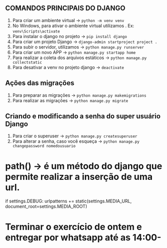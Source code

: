 ## COMANDOS PRINCIPAIS DO DJANGO

1. Para criar um ambiente virtual -> `python -m venv venv`
2. No Windows, para ativar o ambiente virtual utilizamos \. Ex: `venv\Scripts\activate`
3. Para instalar o django no projeto -> `pip install django`
4. Para criar um projeto Django -> `django-admin startproject project .`
5. Para subir o servidor, utilizamos -> `python manage.py runserver`
6. Para criar um novo APP -> `python manage.py startapp home`
7. Para realizar a coleta dos arquivos estáticos -> `python manage.py collectstatic`
8. Para desativar a venv no projeto django -> `deactivate`

## Ações das migrações
1. Para preparar as migrações -> `python manage.py makemigrations`
2. Para realizar as migrações -> `python manage.py migrate`

## Criando e modificando a senha do super usuário Django
1. Para criar o superuser -> `python manage.py createsuperuser`
2. Para alterar a senha, caso você esqueça -> `python manage.py changepassword nomedousuario`

# path() -> é um método do django que permite realizar a inserção de uma url.
if settings.DEBUG: 
    urlpatterns += static(settings.MEDIA_URL, document_root=settings.MEDIA_ROOT)


# Terminar o exercício de ontem e entregar por whatsapp até as 14:00-

